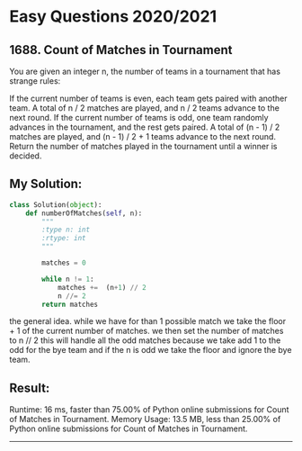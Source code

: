 # Easy Questions 2020/2021

## 1688. Count of Matches in Tournament
You are given an integer n, the number of teams in a tournament that has strange rules:

If the current number of teams is even, each team gets paired with another team. A total of n / 2 matches are played, and n / 2 teams advance to the next round.
If the current number of teams is odd, one team randomly advances in the tournament, and the rest gets paired. A total of (n - 1) / 2 matches are played, and (n - 1) / 2 + 1 teams advance to the next round.
Return the number of matches played in the tournament until a winner is decided.

## My Solution:
```python
class Solution(object):
    def numberOfMatches(self, n):
        """
        :type n: int
        :rtype: int
        """

        matches = 0

        while n != 1:
            matches +=  (n+1) // 2
            n //= 2
        return matches
```

the general idea. while we have for than 1 possible match we take the floor + 1
of the current number of matches. we then set the number of matches to n // 2
this will handle all the odd matches because we take add 1 to the odd for the bye
team and if the n is odd we take the floor and ignore the bye team.

## Result:
Runtime: 16 ms, faster than 75.00% of Python online submissions for Count of Matches in Tournament.
Memory Usage: 13.5 MB, less than 25.00% of Python online submissions for Count of Matches in Tournament.

---


